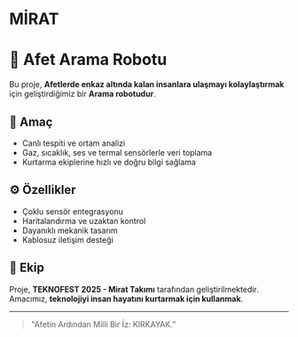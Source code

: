 # MİRAT
# 🤖 Afet Arama Robotu

Bu proje, **Afetlerde enkaz altında kalan insanlara ulaşmayı kolaylaştırmak** için geliştirdiğimiz bir **Arama robotudur**.  

## 🎯 Amaç
- Canlı tespiti ve ortam analizi  
- Gaz, sıcaklık, ses ve termal sensörlerle veri toplama  
- Kurtarma ekiplerine hızlı ve doğru bilgi sağlama  

## ⚙️ Özellikler
- Çoklu sensör entegrasyonu  
- Haritalandırma ve uzaktan kontrol  
- Dayanıklı mekanik tasarım  
- Kablosuz iletişim desteği  

## 👥 Ekip
Proje, **TEKNOFEST 2025 - Mirat Takımı** tarafından geliştirilmektedir.  
Amacımız, **teknolojiyi insan hayatını kurtarmak için kullanmak**.  

---

> "Afetin Ardından Milli Bir İz: KIRKAYAK.”  

